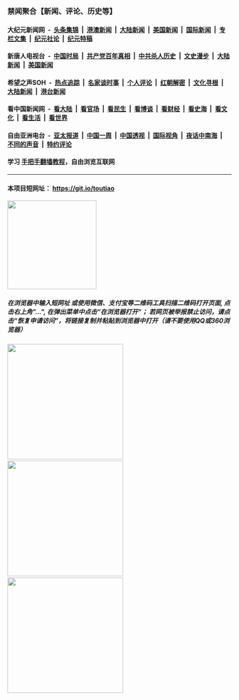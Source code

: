 ### 禁闻聚合【新闻、评论、历史等】

#### 大纪元新闻网 &nbsp;-&nbsp; [头条集锦](indexes/E头条集锦.md?t=02080011) &nbsp;|&nbsp; [港澳新闻](indexes/E港澳新闻.md?t=02080011)  &nbsp;|&nbsp; [大陆新闻](indexes/E大陆新闻.md?t=02080011) &nbsp;|&nbsp; [美国新闻](indexes/E美国新闻.md?t=02080011) &nbsp;|&nbsp; [国际新闻](indexes/E国际新闻.md?t=02080011) &nbsp;|&nbsp; [专栏文集](indexes/E专栏文集.md?t=02080011) &nbsp;|&nbsp; [纪元社论](indexes/E纪元社论.md?t=02080011) &nbsp;|&nbsp; [纪元特稿](indexes/E纪元特稿.md?t=02080011) 

#### 新唐人电视台 &nbsp;-&nbsp; [中国时局](indexes/N中国时局.md?t=02080011) &nbsp;|&nbsp; [共产党百年真相](indexes/N共产党百年真相.md?t=02080011) &nbsp;|&nbsp; [中共杀人历史](indexes/N中共杀人历史.md?t=02080011) &nbsp;|&nbsp; [文史漫步](indexes/N文史漫步.md?t=02080011) &nbsp;|&nbsp; [大陆新闻](indexes/N大陆新闻.md?t=02080011) &nbsp;|&nbsp; [美国新闻](indexes/N美国新闻.md?t=02080011)

#### 希望之声SOH &nbsp;-&nbsp; [热点追踪](indexes/H热点追踪.md?t=02080011) &nbsp;|&nbsp; [名家谈时事](indexes/H名家谈时事.md?t=02080011) &nbsp;|&nbsp; [个人评论](indexes/H个人评论.md?t=02080011)  &nbsp;|&nbsp; [红朝解密](indexes/H红朝解密.md?t=02080011) &nbsp;|&nbsp; [文化寻根](indexes/H文化寻根.md?t=02080011) &nbsp;|&nbsp; [大陆新闻](indexes/H大陆新闻.md?t=02080011) &nbsp;|&nbsp; [港台新闻](indexes/H港台新闻.md?t=02080011)

#### 看中国新闻网 &nbsp;-&nbsp; [看大陆](indexes/S看大陆.md?t=02080011) &nbsp;|&nbsp; [看官场](indexes/S看官场.md?t=02080011) &nbsp;|&nbsp; [看民生](indexes/S看民生.md?t=02080011)  &nbsp;|&nbsp; [看博谈](indexes/S看博谈.md?t=02080011) &nbsp;|&nbsp; [看财经](indexes/S看财经.md?t=02080011) &nbsp;|&nbsp; [看史海](indexes/S看史海.md?t=02080011) &nbsp;|&nbsp; [看文化](indexes/S看文化.md?t=02080011) &nbsp;|&nbsp; [看生活](indexes/S看生活.md?t=02080011) &nbsp;|&nbsp; [看世界](indexes/S看世界.md?t=02080011)

#### 自由亚洲电台 &nbsp;-&nbsp; [亚太报道](indexes/R亚太报道.md?t=02080011) &nbsp;|&nbsp; [中国一周](indexes/R中国一周.md?t=02080011) &nbsp;|&nbsp; [中国透视](indexes/R中国透视.md?t=02080011)  &nbsp;|&nbsp; [国际视角](indexes/R国际视角.md?t=02080011) &nbsp;|&nbsp; [夜话中南海](indexes/R夜话中南海.md?t=02080011) &nbsp;|&nbsp; [不同的声音](indexes/R不同的声音.md?t=02080011) &nbsp;|&nbsp; [特约评论](indexes/R特约评论.md?t=02080011)

#### 学习 [手把手翻墙教程](https://github.com/gfw-breaker/guides/wiki)，自由浏览互联网

----

#### 本项目短网址： https://git.io/toutiao
<img src="https://raw.githubusercontent.com/gfw-breaker/banned-news/master/scripts/img/qr.png" width="200px"/>  

##### 在浏览器中输入短网址 或使用微信、支付宝等二维码工具扫描二维码打开页面, 点击右上角"...", 在弹出菜单中点击“在浏览器打开”； 若网页被举报禁止访问，请点击“恢复申请访问”，将链接复制并粘贴到浏览器中打开（请不要使用QQ或360浏览器）

<img src="https://raw.githubusercontent.com/gfw-breaker/banned-news/master/scripts/img/1.png" width="260px"/> &nbsp; <img src="https://raw.githubusercontent.com/gfw-breaker/banned-news/master/scripts/img/2.png" width="260px"/> &nbsp; <img src="https://raw.githubusercontent.com/gfw-breaker/banned-news/master/scripts/img/3.png" width="260px"/>
